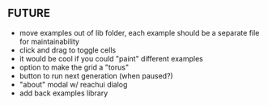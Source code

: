 ## FUTURE

- move examples out of lib folder, each example should be a separate file for maintainability
- click and drag to toggle cells
- it would be cool if you could "paint" different examples
- option to make the grid a "torus"
- button to run next generation (when paused?)
- "about" modal w/ reachui dialog
- add back examples library

